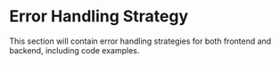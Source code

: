 # Error Handling Strategy

This section will contain error handling strategies for both frontend and backend, including code examples.
